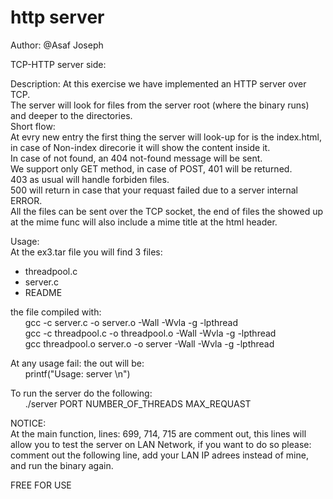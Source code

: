 # http server <br />

Author: @Asaf Joseph <br />

TCP-HTTP server side: <br />

Description:
At this exercise we have implemented an HTTP server over TCP. <br />
The server will look for files from the server root (where the binary runs) and deeper to the directories. <br />
Short flow: <br />
At evry new entry the first thing the server will look-up for is the index.html, in case of Non-index direcorie it will show the content inside it. <br />
In case of not found, an 404 not-found message will be sent. <br />
We support only GET method, in case of POST, 401 will be returned. <br />
403 as usual will handle forbiden files. <br />
500 will return in case that your requast failed due to a server internal ERROR. <br />
All the files can be sent over the TCP socket, the end of files the showed up at the mime func will also include a mime title at the html header. <br />

Usage: <br />
At the ex3.tar file you will find 3 files: <br />
- threadpool.c <br />
- server.c <br />
- README <br />

the file compiled with:<br />
&nbsp;&nbsp;&nbsp;&nbsp;&nbsp;&nbsp;gcc -c server.c -o server.o -Wall -Wvla -g -lpthread  <br />
&nbsp;&nbsp;&nbsp;&nbsp;&nbsp;&nbsp;gcc -c threadpool.c -o threadpool.o -Wall -Wvla -g -lpthread  <br />
&nbsp;&nbsp;&nbsp;&nbsp;&nbsp;&nbsp;gcc threadpool.o server.o -o server -Wall -Wvla -g -lpthread  <br />

At any usage fail: the out will be: <br />
&nbsp;&nbsp;&nbsp;&nbsp;&nbsp;&nbsp;printf("Usage: server <port> <pool-size> <max-number-of-request>\n")

To run the server do the following: <br />
&nbsp;&nbsp;&nbsp;&nbsp;&nbsp;&nbsp;./server PORT NUMBER_OF_THREADS MAX_REQUAST <br />

NOTICE: <br />
At the main function, lines: 699, 714, 715 are comment out, this lines will allow you to test the server on LAN Network, if you want to do so please: <br />
comment out the following line, add your LAN IP adrees instead of mine, and run the binary again. <br />

FREE FOR USE

